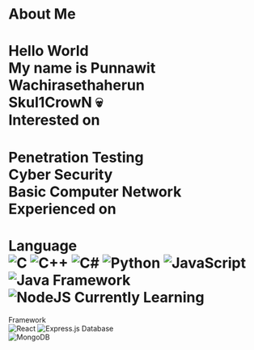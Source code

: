 About Me
=============  
Hello World  
My name is Punnawit Wachirasethaherun  
Skul1CrowN 💀  
Interested on
=============  
Penetration Testing  
Cyber Security  
Basic Computer Network  
Experienced on
=============  
Language    
![C](https://img.shields.io/badge/c-%2300599C.svg?style=for-the-badge&logo=c&logoColor=white)
![C++](https://img.shields.io/badge/c++-%2300599C.svg?style=for-the-badge&logo=c%2B%2B&logoColor=white)
![C#](https://img.shields.io/badge/c%23-%23239120.svg?style=for-the-badge&logo=c-sharp&logoColor=white)
![Python](https://img.shields.io/badge/python-3670A0?style=for-the-badge&logo=python&logoColor=ffdd54)
![JavaScript](https://img.shields.io/badge/javascript-%23323330.svg?style=for-the-badge&logo=javascript&logoColor=%23F7DF1E)
![Java](https://img.shields.io/badge/java-%23ED8B00.svg?style=for-the-badge&logo=java&logoColor=white)
Framework    
![NodeJS](https://img.shields.io/badge/node.js-6DA55F?style=for-the-badge&logo=node.js&logoColor=white)
Currently Learning
=============  
Framework      
![React](https://img.shields.io/badge/react-%2320232a.svg?style=for-the-badge&logo=react&logoColor=%2361DAFB)
![Express.js](https://img.shields.io/badge/express.js-%23404d59.svg?style=for-the-badge&logo=express&logoColor=%2361DAFB)
Database    
![MongoDB](https://img.shields.io/badge/MongoDB-%234ea94b.svg?style=for-the-badge&logo=mongodb&logoColor=white)
